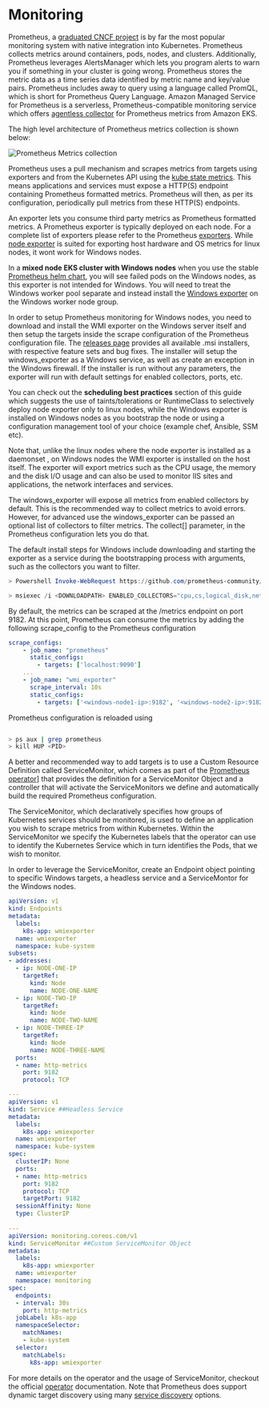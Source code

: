 # Monitoring

Prometheus, a [graduated CNCF project](https://www.cncf.io/projects/) is by far the most popular monitoring system with native integration into Kubernetes. Prometheus collects metrics around containers, pods, nodes, and clusters. Additionally, Prometheus leverages AlertsManager which lets you program alerts to warn you if something in your cluster is going wrong. Prometheus stores the metric data as a time series data identified by metric name and key/value pairs. Prometheus includes away to query using a language called PromQL, which is short for Prometheus Query Language. Amazon Managed Service for Prometheus is a serverless, Prometheus-compatible monitoring service which offers [agentless collector](https://docs.aws.amazon.com/prometheus/latest/userguide/AMP-collector.html) for Prometheus metrics from Amazon EKS.

The high level architecture of Prometheus metrics collection is shown below:


![Prometheus Metrics collection](./images/prom.png)


Prometheus uses a pull mechanism and scrapes metrics from targets using exporters and from the Kubernetes API using the [kube state metrics](https://github.com/kubernetes/kube-state-metrics). This means applications and services must expose a HTTP(S) endpoint containing Prometheus formatted metrics. Prometheus will then, as per its configuration, periodically pull metrics from these HTTP(S) endpoints.

An exporter lets you consume third party metrics as Prometheus formatted metrics. A Prometheus exporter is typically deployed on each node. For a complete list of exporters please refer to the Prometheus [exporters](https://prometheus.io/docs/instrumenting/exporters/). While [node exporter](https://github.com/prometheus/node_exporter) is suited for exporting host hardware and OS metrics for linux nodes, it wont work for Windows nodes. 

In a **mixed node EKS cluster with Windows nodes** when you use the stable [Prometheus helm chart](https://github.com/prometheus-community/helm-charts), you will see failed pods on the Windows nodes, as this exporter is not intended for Windows. You will need to treat the Windows worker pool separate and instead install the [Windows exporter](https://github.com/prometheus-community/windows_exporter) on the Windows worker node group. 

In order to setup Prometheus monitoring for Windows nodes, you need to download and install the WMI exporter on the Windows server itself and then setup the targets inside the scrape configuration of the Prometheus configuration file.
The [releases page](https://github.com/prometheus-community/windows_exporter/releases) provides all available .msi installers, with respective feature sets and bug fixes. The installer will setup the windows_exporter as a Windows service, as well as create an exception in the Windows firewall. If the installer is run without any parameters, the exporter will run with default settings for enabled collectors, ports, etc.

You can check out the **scheduling best practices** section of this guide which suggests the use of taints/tolerations or RuntimeClass to selectively deploy node exporter only to linux nodes, while the Windows exporter is installed on Windows nodes as you bootstrap the node or using a configuration management tool of your choice (example chef, Ansible, SSM etc).

Note that, unlike the linux nodes where the node exporter is installed as a daemonset , on Windows nodes the WMI exporter is installed on the host itself. The exporter will export metrics such as the CPU usage, the memory and the disk I/O usage and can also be used to monitor IIS sites and applications, the network interfaces and services. 

The windows_exporter will expose all metrics from enabled collectors by default. This is the recommended way to collect metrics to avoid errors. However, for advanced use the windows_exporter can be passed an optional list of collectors to filter metrics. The collect[] parameter, in the Prometheus configuration lets you do that.

The default install steps for Windows include downloading and starting the exporter as a service during the bootstrapping process with arguments, such as the collectors you want to filter.

```powershell 
> Powershell Invoke-WebRequest https://github.com/prometheus-community/windows_exporter/releases/download/v0.13.0/windows_exporter-0.13.0-amd64.msi -OutFile <DOWNLOADPATH> 

> msiexec /i <DOWNLOADPATH> ENABLED_COLLECTORS="cpu,cs,logical_disk,net,os,system,container,memory"
```


By default, the metrics can be scraped at the /metrics endpoint on port 9182.
At this point, Prometheus can consume the metrics by adding the following scrape_config to the Prometheus configuration 

```yaml 
scrape_configs:
    - job_name: "prometheus"
      static_configs: 
        - targets: ['localhost:9090']
    ...
    - job_name: "wmi_exporter"
      scrape_interval: 10s
      static_configs: 
        - targets: ['<windows-node1-ip>:9182', '<windows-node2-ip>:9182', ...]
```

Prometheus configuration is reloaded using 

```bash 

> ps aux | grep prometheus
> kill HUP <PID> 

```

A better and recommended way to add targets is to use a  Custom Resource Definition called ServiceMonitor, which comes as part of the [Prometheus operator](https://github.com/prometheus-operator/kube-prometheus/releases)] that provides the definition for a ServiceMonitor Object and a controller that will activate the ServiceMonitors we define and automatically build the required Prometheus configuration. 

The ServiceMonitor, which declaratively specifies how groups of Kubernetes services should be monitored, is used to define an application you wish to scrape metrics from within Kubernetes. Within the ServiceMonitor we specify the Kubernetes labels that the operator can use to identify the Kubernetes Service which in turn identifies the Pods, that we wish to monitor. 

In order to leverage the ServiceMonitor, create an Endpoint object pointing to specific Windows targets, a headless service and a ServiceMontor for the Windows nodes.

```yaml
apiVersion: v1
kind: Endpoints
metadata:
  labels:
    k8s-app: wmiexporter
  name: wmiexporter
  namespace: kube-system
subsets:
- addresses:
  - ip: NODE-ONE-IP
    targetRef:
      kind: Node
      name: NODE-ONE-NAME
  - ip: NODE-TWO-IP
    targetRef:
      kind: Node
      name: NODE-TWO-NAME
  - ip: NODE-THREE-IP
    targetRef:
      kind: Node
      name: NODE-THREE-NAME
  ports:
  - name: http-metrics
    port: 9182
    protocol: TCP

---
apiVersion: v1
kind: Service ##Headless Service
metadata:
  labels:
    k8s-app: wmiexporter
  name: wmiexporter
  namespace: kube-system
spec:
  clusterIP: None
  ports:
  - name: http-metrics
    port: 9182
    protocol: TCP
    targetPort: 9182
  sessionAffinity: None
  type: ClusterIP
  
---
apiVersion: monitoring.coreos.com/v1
kind: ServiceMonitor ##Custom ServiceMonitor Object
metadata:
  labels:
    k8s-app: wmiexporter
  name: wmiexporter
  namespace: monitoring
spec:
  endpoints:
  - interval: 30s
    port: http-metrics
  jobLabel: k8s-app
  namespaceSelector:
    matchNames:
    - kube-system
  selector:
    matchLabels:
      k8s-app: wmiexporter
```

For more details on the operator and the usage of ServiceMonitor, checkout the official [operator](https://github.com/prometheus-operator/kube-prometheus) documentation. Note that Prometheus does support dynamic target discovery using many [service discovery](https://prometheus.io/blog/2015/06/01/advanced-service-discovery/) options.

